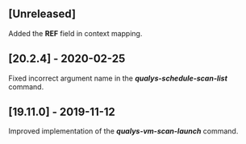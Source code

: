 ## [Unreleased]
Added the **REF** field in context mapping.

## [20.2.4] - 2020-02-25
Fixed incorrect argument name in the ***qualys-schedule-scan-list*** command.

## [19.11.0] - 2019-11-12
Improved implementation of the ***qualys-vm-scan-launch*** command.
